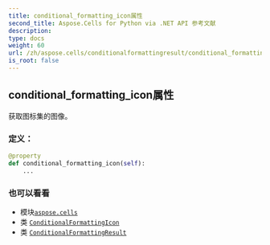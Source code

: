 ```yaml
---
title: conditional_formatting_icon属性
second_title: Aspose.Cells for Python via .NET API 参考文献
description:
type: docs
weight: 60
url: /zh/aspose.cells/conditionalformattingresult/conditional_formatting_icon/
is_root: false
---
```

## conditional_formatting_icon属性

获取图标集的图像。
### 定义：
```python
@property
def conditional_formatting_icon(self):
    ...
```

### 也可以看看
* 模块[`aspose.cells`](../../)
* 类 [`ConditionalFormattingIcon`](/cells/python-net/zh/aspose.cells/conditionalformattingicon)
* 类 [`ConditionalFormattingResult`](/cells/python-net/zh/aspose.cells/conditionalformattingresult)
